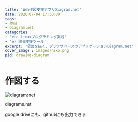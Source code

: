 ```yaml
---
title: 'Web作図支援アプリDiagram.net'
date: 2020-07-04 17:30:00
tags:
- 作図
- Diagram.net
categories:
- 'etc Linuxプログラミング実践'
- 'e) 開発支援ツール'
excerpt: '図面を描く、ブラウザベースのアプリケーションDiagram.net'
cover_image : images/hexo.png
pid: drawing-diagram
---
```


# 作図する
![diagramsnet](https://burturki.sirv.com/diy/diagramsnet.png?w=300)

diagrams.net

google driveにも、githubにも出力できる